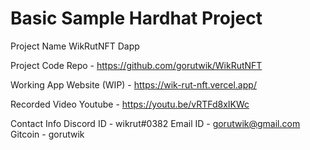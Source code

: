 # Basic Sample Hardhat Project
Project Name
WikRutNFT Dapp

Project Code
Repo - https://github.com/gorutwik/WikRutNFT

Working App
Website (WIP) - https://wik-rut-nft.vercel.app/

Recorded Video
Youtube - https://youtu.be/vRTFd8xIKWc

Contact Info
Discord ID - wikrut#0382
Email ID - gorutwik@gmail.com
Gitcoin - gorutwik
